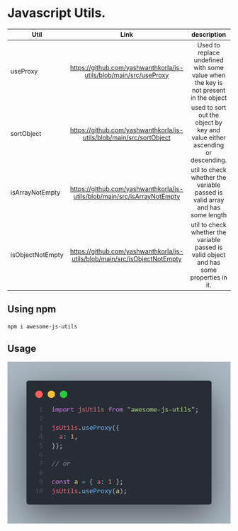 # Javascript Utils.

| Util          | Link  | description |
| ------------- |:-------------:|:-------------:|
| useProxy     | https://github.com/yashwanthkorla/js-utils/blob/main/src/useProxy | Used to replace undefined with some value when the key is not present in the object
| sortObject | https://github.com/yashwanthkorla/js-utils/blob/main/src/sortObject | used to sort out the object by key and value either ascending or descending.
| isArrayNotEmpty | https://github.com/yashwanthkorla/js-utils/blob/main/src/isArrayNotEmpty | util to check whether the variable passed is valid array and has some length
| isObjectNotEmpty | https://github.com/yashwanthkorla/js-utils/blob/main/src/isObjectNotEmpty | util to check whether the variable passed is valid object and has some properties in it.

## Using npm

````bash
npm i awesome-js-utils
````

## Usage

![using js utils](./assets/Images/jsUtils.png)